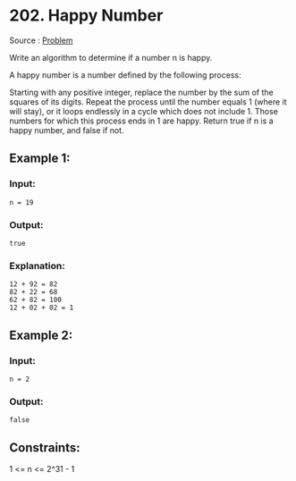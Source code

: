 # 202. Happy Number

Source : [Problem](https://leetcode.com/problems/happy-number)

Write an algorithm to determine if a number n is happy.

A happy number is a number defined by the following process:

Starting with any positive integer, replace the number by the sum of the squares of its digits.
Repeat the process until the number equals 1 (where it will stay), or it loops endlessly in a cycle which does not include 1.
Those numbers for which this process ends in 1 are happy.
Return true if n is a happy number, and false if not.

## Example 1:

### Input:

    n = 19

### Output:

    true

### Explanation:

    12 + 92 = 82
    82 + 22 = 68
    62 + 82 = 100
    12 + 02 + 02 = 1

## Example 2:

### Input:

    n = 2

### Output:

    false

## Constraints:

1 <= n <= 2^31 - 1
